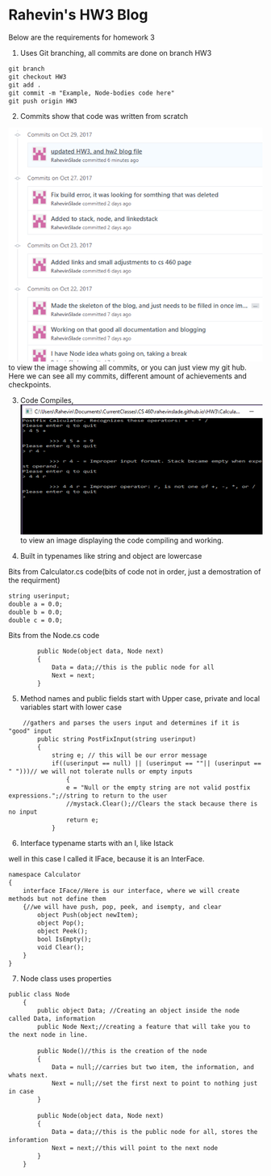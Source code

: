 # Rahevin's HW3 Blog

Below are the requirements for homework 3

1)  Uses Git branching, all commits are done on branch HW3
```
git branch
git checkout HW3
git add .
git commit -m "Example, Node-bodies code here"
git push origin HW3
```
    
2) Commits show that code was written from scratch

![CLICK ME](Commits.PNG) to view the image showing all commits, or you can just view my git hub. Here we can see all my commits, different amount of achievements and checkpoints. 
    

3)  Code Compiles,
![CLICK ME](Compile.PNG) to view an image displaying the code compiling and working.
    

4)  Built in typenames like string and object are lowercase

Bits from Calculator.cs code(bits of code not in order, just a demostration of the requirment)
```
string userinput;
double a = 0.0;
double b = 0.0;
double c = 0.0;
```

Bits from the Node.cs code
```
        public Node(object data, Node next)
        {
            Data = data;//this is the public node for all
            Next = next;
        }
```
    
5)  Method names and public fields start with Upper case, private and local variables start with lower case
```
    //gathers and parses the users input and determines if it is "good" input 
        public string PostFixInput(string userinput)
        {
            string e; // this will be our error message
            if((userinput == null) || (userinput == ""|| (userinput == " ")))// we will not tolerate nulls or empty inputs
                {
                e = "Null or the empty string are not valid postfix expressions.";//string to return to the user
                //mystack.Clear();//Clears the stack because there is no input
                return e;
            }
```

    
6)  Interface typename starts with an I, like Istack

well in this case I called it
IFace, because it is an InterFace.
```
namespace Calculator
{
    interface IFace//Here is our interface, where we will create methods but not define them
    {//we will have push, pop, peek, and isempty, and clear
        object Push(object newItem);
        object Pop();
        object Peek();
        bool IsEmpty();
        void Clear();
    }
}
```

    
7)  Node class uses properties
```
public class Node
    {
        public object Data; //Creating an object inside the node called Data, information
        public Node Next;//creating a feature that will take you to the next node in line.

        public Node()//this is the creation of the node
        {
            Data = null;//carries but two item, the information, and whats next.
            Next = null;//set the first next to point to nothing just in case
        }

        public Node(object data, Node next)
        {
            Data = data;//this is the public node for all, stores the inforamtion
            Next = next;//this will point to the next node
        }
    }
```
    


